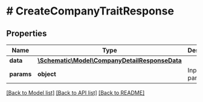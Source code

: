 # # CreateCompanyTraitResponse

## Properties

Name | Type | Description | Notes
------------ | ------------- | ------------- | -------------
**data** | [**\Schematic\Model\CompanyDetailResponseData**](CompanyDetailResponseData.md) |  |
**params** | **object** | Input parameters |

[[Back to Model list]](../../README.md#models) [[Back to API list]](../../README.md#endpoints) [[Back to README]](../../README.md)
